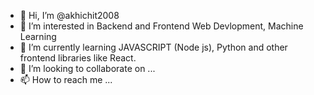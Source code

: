 - 👋 Hi, I’m @akhichit2008
- 👀 I’m interested in Backend and Frontend Web Devlopment, Machine Learning
- 🌱 I’m currently learning JAVASCRIPT (Node js), Python and other frontend libraries like React.
- 💞️ I’m looking to collaborate on ...
- 📫 How to reach me ...

<!---
akhichit2008/akhichit2008 is a ✨ special ✨ repository because its `README.md` (this file) appears on your GitHub profile.
You can click the Preview link to take a look at your changes.
--->
